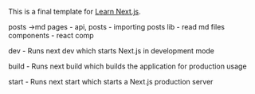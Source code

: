 This is a final template for [Learn Next.js](https://nextjs.org/learn).

posts ->md
pages - api, posts - importing posts
lib - read md files
components - react comp

dev - Runs next dev which starts Next.js in development mode

build - Runs next build which builds the application for production usage

start - Runs next start which starts a Next.js production server

